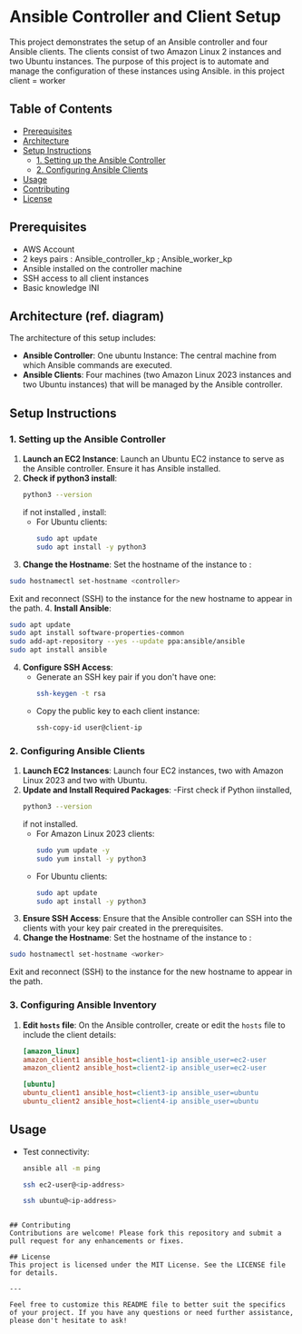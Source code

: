 # Ansible Controller and Client Setup

This project demonstrates the setup of an Ansible controller and four Ansible clients. The clients consist of two Amazon Linux 2 instances and two Ubuntu instances. The purpose of this project is to automate and manage the configuration of these instances using Ansible.
in this project client = worker
## Table of Contents
- [Prerequisites](#prerequisites)
- [Architecture](#architecture)
- [Setup Instructions](#setup-instructions)
  - [1. Setting up the Ansible Controller](#1-setting-up-the-ansible-controller)
  - [2. Configuring Ansible Clients](#2-configuring-ansible-clients)
- [Usage](#usage)
- [Contributing](#contributing)
- [License](#license)

## Prerequisites
- AWS Account
- 2 keys pairs : Ansible_controller_kp ; Ansible_worker_kp
- Ansible installed on the controller machine
- SSH access to all client instances
- Basic knowledge INI

## Architecture (ref. diagram)
The architecture of this setup includes:
- **Ansible Controller**: One ubuntu Instance: The central machine from which Ansible commands are executed.
- **Ansible Clients**: Four machines (two Amazon Linux 2023 instances and two Ubuntu instances) that will be managed by the Ansible controller.

## Setup Instructions

### 1. Setting up the Ansible Controller
1. **Launch an EC2 Instance**: Launch an Ubuntu EC2 instance to serve as the Ansible controller. Ensure it has Ansible installed.
2. **Check if python3 install**:
     ```sh
     python3 --version
      ```
     if not installed , install:
   - For Ubuntu clients:
     ```sh
     sudo apt update
     sudo apt install -y python3
     ```
4. **Change the Hostname**:
Set the hostname of the instance to <controller>:
```sh
sudo hostnamectl set-hostname <controller>
 ```
Exit and reconnect (SSH) to the instance for the new hostname to appear in the path.
4. **Install Ansible**:
   ```sh
   sudo apt update
   sudo apt install software-properties-common
   sudo add-apt-repository --yes --update ppa:ansible/ansible
   sudo apt install ansible
   ```
4. **Configure SSH Access**:
   - Generate an SSH key pair if you don't have one:
     ```sh
     ssh-keygen -t rsa
     ```
   - Copy the public key to each client instance:
     ```sh
     ssh-copy-id user@client-ip
     ```

### 2. Configuring Ansible Clients
1. **Launch EC2 Instances**: Launch four EC2 instances, two with Amazon Linux 2023 and two with Ubuntu.
2. **Update and Install Required Packages**:
   -First check if Python iinstalled,
     ```sh
     python3 --version
      ```
     if not installed.
   - For Amazon Linux 2023 clients:
     ```sh
     sudo yum update -y
     sudo yum install -y python3
     ```
   - For Ubuntu clients:
     ```sh
     sudo apt update
     sudo apt install -y python3
     ```
4. **Ensure SSH Access**: Ensure that the Ansible controller can SSH into the clients with your key pair created in the prerequisites.
5. **Change the Hostname**:
Set the hostname of the instance to <worker>:
```sh
sudo hostnamectl set-hostname <worker>
 ```
Exit and reconnect (SSH) to the instance for the new hostname to appear in the path.

### 3. Configuring Ansible Inventory
1. **Edit `hosts` file**: On the Ansible controller, create or edit the `hosts` file to include the client details:
   ```ini
   [amazon_linux]
   amazon_client1 ansible_host=client1-ip ansible_user=ec2-user
   amazon_client2 ansible_host=client2-ip ansible_user=ec2-user

   [ubuntu]
   ubuntu_client1 ansible_host=client3-ip ansible_user=ubuntu
   ubuntu_client2 ansible_host=client4-ip ansible_user=ubuntu
   ```

## Usage
- Test connectivity:
  ```sh
  ansible all -m ping
  ```
  ```sh
  ssh ec2-user@<ip-address>
  ```
  ```sh
  ssh ubuntu@<ip-address>
  ```

```

## Contributing
Contributions are welcome! Please fork this repository and submit a pull request for any enhancements or fixes.

## License
This project is licensed under the MIT License. See the LICENSE file for details.

---

Feel free to customize this README file to better suit the specifics of your project. If you have any questions or need further assistance, please don't hesitate to ask!
